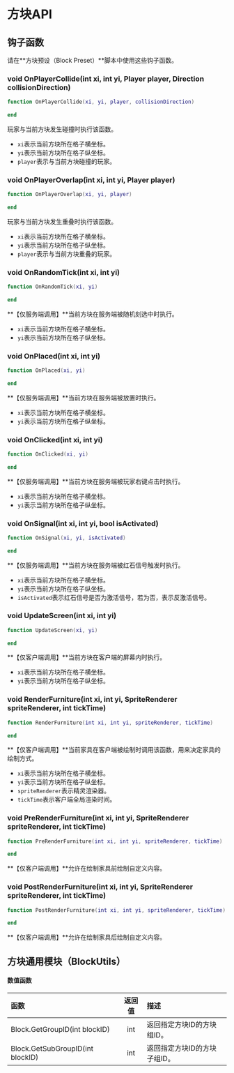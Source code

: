 # 方块API

## 钩子函数

请在**方块预设（Block Preset）**脚本中使用这些钩子函数。

### void OnPlayerCollide\(int xi, int yi, Player player, Direction collisionDirection\)

```lua
function OnPlayerCollide(xi, yi, player, collisionDirection)
    
end
```

玩家与当前方块发生碰撞时执行该函数。

* `xi`表示当前方块所在格子横坐标。
* `yi`表示当前方块所在格子纵坐标。
* `player`表示与当前方块碰撞的玩家。

### void OnPlayerOverlap\(int xi, int yi, Player player\)

```lua
function OnPlayerOverlap(xi, yi, player)
    
end
```

玩家与当前方块发生重叠时执行该函数。

* `xi`表示当前方块所在格子横坐标。
* `yi`表示当前方块所在格子纵坐标。
* `player`表示与当前方块重叠的玩家。

### void OnRandomTick\(int xi, int yi\)

```lua
function OnRandomTick(xi, yi)
    
end
```

**【仅服务端调用】**当前方块在服务端被随机刻选中时执行。

* `xi`表示当前方块所在格子横坐标。
* `yi`表示当前方块所在格子纵坐标。

### void OnPlaced\(int xi, int yi\)

```lua
function OnPlaced(xi, yi)
    
end
```

**【仅服务端调用】**当前方块在服务端被放置时执行。

* `xi`表示当前方块所在格子横坐标。
* `yi`表示当前方块所在格子纵坐标。

### void OnClicked\(int xi, int yi\)

```lua
function OnClicked(xi, yi)
    
end
```

**【仅服务端调用】**当前方块在服务端被玩家右键点击时执行。

* `xi`表示当前方块所在格子横坐标。
* `yi`表示当前方块所在格子纵坐标。

### void OnSignal\(int xi, int yi, bool isActivated\)

```lua
function OnSignal(xi, yi, isActivated)
    
end
```

**【仅服务端调用】**当前方块在服务端被红石信号触发时执行。

* `xi`表示当前方块所在格子横坐标。
* `yi`表示当前方块所在格子纵坐标。
* `isActivated`表示红石信号是否为激活信号，若为否，表示反激活信号。

### void UpdateScreen\(int xi, int yi\)

```lua
function UpdateScreen(xi, yi)
    
end
```

**【仅客户端调用】**当前方块在客户端的屏幕内时执行。

* `xi`表示当前方块所在格子横坐标。
* `yi`表示当前方块所在格子纵坐标。

### void RenderFurniture\(int xi, int yi, SpriteRenderer spriteRenderer, int tickTime\)

```lua
function RenderFurniture(int xi, int yi, spriteRenderer, tickTime)
    
end
```

**【仅客户端调用】**当前家具在客户端被绘制时调用该函数，用来决定家具的绘制方式。

* `xi`表示当前方块所在格子横坐标。
* `yi`表示当前方块所在格子纵坐标。
* `spriteRenderer`表示精灵渲染器。
* `tickTime`表示客户端全局渲染时间。

### void PreRenderFurniture\(int xi, int yi, SpriteRenderer spriteRenderer, int tickTime\)

```lua
function PreRenderFurniture(int xi, int yi, spriteRenderer, tickTime)
    
end
```

**【仅客户端调用】**允许在绘制家具前绘制自定义内容。

### void PostRenderFurniture\(int xi, int yi, SpriteRenderer spriteRenderer, int tickTime\)

```lua
function PostRenderFurniture(int xi, int yi, spriteRenderer, tickTime)
    
end
```

**【仅客户端调用】**允许在绘制家具后绘制自定义内容。

## 方块通用模块（BlockUtils）

#### 数值函数

| 函数 | 返回值 | 描述 |
| :--- | :---: | :--- |
| Block.GetGroupID\(int blockID\) | int | 返回指定方块ID的方块组ID。 |
| Block.GetSubGroupID\(int blockID\) | int | 返回指定方块ID的方块子组ID。 |

